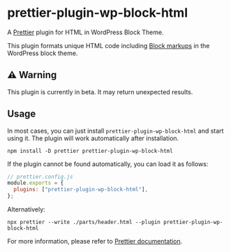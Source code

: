 # prettier-plugin-wp-block-html

A [Prettier](https://prettier.io/) plugin for HTML in WordPress Block Theme.

This plugin formats unique HTML code including [Block markups](https://developer.wordpress.org/themes/block-themes/templates-and-template-parts/) in the WordPress block theme.

## ⚠️ Warning

This plugin is currently in beta. It may return unexpected results.

## Usage

In most cases, you can just install `prettier-plugin-wp-block-html` and start using it. The plugin will work automatically after installation.

```shell
npm install -D prettier prettier-plugin-wp-block-html
```

If the plugin cannot be found automatically, you can load it as follows:

```javascript
// prettier.config.js
module.exports = {
  plugins: ["prettier-plugin-wp-block-html"],
};
```

Alternatively:

```shell
npx prettier --write ./parts/header.html --plugin prettier-plugin-wp-block-html
```

For more information, please refer to [Prettier documentation](https://prettier.io/docs/en/plugins.html#using-plugins).
